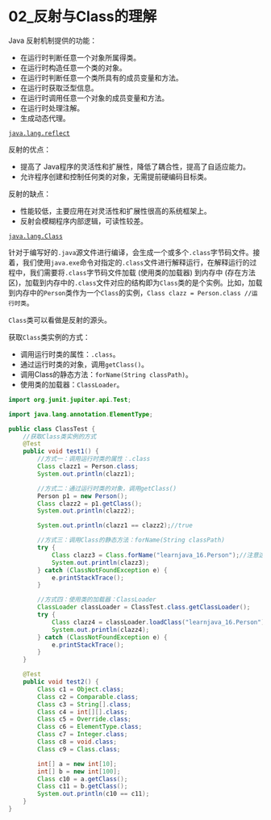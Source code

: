 # 02_反射与Class的理解

Java 反射机制提供的功能：

- 在运行时判断任意一个对象所属得类。
- 在运行时构造任意一个类的对象。
- 在运行时判断任意一个类所具有的成员变量和方法。
- 在运行时获取泛型信息。
- 在运行时调用任意一个对象的成员变量和方法。
- 在运行时处理注解。
- 生成动态代理。

[`java.lang.reflect`](https://docs.oracle.com/javase/8/docs/api/java/lang/reflect/package-summary.html)

反射的优点：

- 提高了 Java程序的灵活性和扩展性，降低了耦合性，提高了自适应能力。
- 允许程序创建和控制任何类的对象，无需提前硬编码目标类。

反射的缺点：

- 性能较低，主要应用在对灵活性和扩展性很高的系统框架上。
- 反射会模糊程序内部逻辑，可读性较差。

[`java.lang.Class`](https://docs.oracle.com/javase/8/docs/api/java/lang/Class.html)

针对于编写好的`.java`源文件进行编译，会生成一个或多个`.class`字节码文件。接着，我们使用`java.exe`命令对指定的`.class`文件进行解释运行，在解释运行的过程中，我们需要将`.class`字节码文件加载 (使用类的加载器) 到内存中 (存在方法区)，加载到内存中的`.class`文件对应的结构即为`Class`类的是个实例。比如，加载到内存中的`Person`类作为一个`Class`的实例，`Class clazz = Person.class //运行时类`。

`Class`类可以看做是反射的源头。

获取`Class`类实例的方式：

- 调用运行时类的属性：`.class`。
- 通过运行时类的对象，调用`getClass()`。
- 调用Class的静态方法：`forName(String classPath)`。
- 使用类的加载器：`ClassLoader`。

```java
import org.junit.jupiter.api.Test;

import java.lang.annotation.ElementType;

public class ClassTest {
    //获取Class类实例的方式
    @Test
    public void test1() {
        //方式一：调用运行时类的属性：.class
        Class clazz1 = Person.class;
        System.out.println(clazz1);

        //方式二：通过运行时类的对象，调用getClass()
        Person p1 = new Person();
        Class clazz2 = p1.getClass();
        System.out.println(clazz2);

        System.out.println(clazz1 == clazz2);//true

        //方式三：调用Class的静态方法：forName(String classPath)
        try {
            Class clazz3 = Class.forName("learnjava_16.Person");//注意这里的参数是类的全类名
            System.out.println(clazz3);
        } catch (ClassNotFoundException e) {
            e.printStackTrace();
        }

        //方式四：使用类的加载器：ClassLoader
        ClassLoader classLoader = ClassTest.class.getClassLoader();
        try {
            Class clazz4 = classLoader.loadClass("learnjava_16.Person");
            System.out.println(clazz4);
        } catch (ClassNotFoundException e) {
            e.printStackTrace();
        }
    }

    @Test
    public void test2() {
        Class c1 = Object.class;
        Class c2 = Comparable.class;
        Class c3 = String[].class;
        Class c4 = int[][].class;
        Class c5 = Override.class;
        Class c6 = ElementType.class;
        Class c7 = Integer.class;
        Class c8 = void.class;
        Class c9 = Class.class;

        int[] a = new int[10];
        int[] b = new int[100];
        Class c10 = a.getClass();
        Class c11 = b.getClass();
        System.out.println(c10 == c11);
    }
}
```

